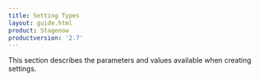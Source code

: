 ```yaml
---
title: Setting Types
layout: guide.html
product: Stagenow
productversion: '2.7'
---
```


This section describes the parameters and values available when creating settings. 













